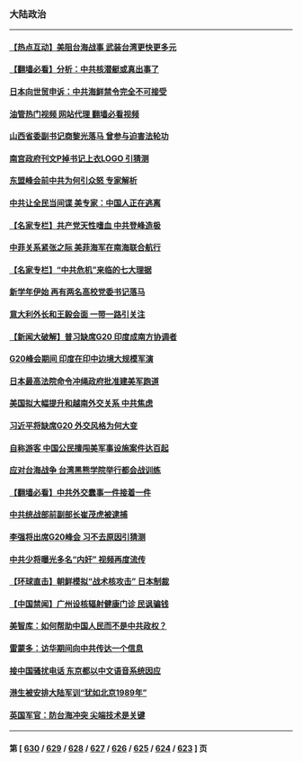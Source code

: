 ### 大陆政治
---
#### [【热点互动】美阻台海战事 武装台湾更快更多元](../../pages/ncid277/n14067013.md?09051245) 
#### [【翻墙必看】分析：中共核潜艇或真出事了](../../pages/ncid277/n14067233.md?09051245) 
#### [日本向世贸申诉：中共海鲜禁令完全不可接受](../../pages/ncid277/n14067145.md?09051245) 
#### [油管热门视频 网站代理 翻墙必看视频](http://138.2.39.72:81/youtube.html?epic-marker?09051245)
#### [山西省委副书记商黎光落马 曾参与迫害法轮功](../../pages/ncid277/n14067154.md?09051245) 
#### [南宫政府刊文P掉书记上衣LOGO 引猜测](../../pages/ncid277/n14067093.md?09051245) 
#### [东盟峰会前中共为何引众怒 专家解析](../../pages/ncid277/n14066969.md?09051245) 
#### [中共让全民当间谍 美专家：中国人正在逃离](../../pages/ncid277/n14067057.md?09051245) 
#### [【名家专栏】共产党天性嗜血 中共登峰造极](../../pages/ncid277/n14066875.md?09051245) 
#### [中菲关系紧张之际 美菲海军在南海联合航行](../../pages/ncid277/n14067046.md?09051245) 
#### [【名家专栏】“中共危机”来临的七大理据](../../pages/ncid277/n14065318.md?09051245) 
#### [新学年伊始 再有两名高校党委书记落马](../../pages/ncid277/n14067021.md?09051245) 
#### [意大利外长和王毅会面 一带一路引关注](../../pages/ncid277/n14067022.md?09051245) 
#### [【新闻大破解】普习缺席G20 印度成南方协调者](../../pages/ncid277/n14067008.md?09051245) 
#### [G20峰会期间 印度在印中边境大规模军演](../../pages/ncid277/n14066887.md?09051245) 
#### [日本最高法院命令冲绳政府批准建美军跑道](../../pages/ncid277/n14066988.md?09051245) 
#### [美国拟大幅提升和越南外交关系 中共焦虑](../../pages/ncid277/n14066980.md?09051245) 
#### [习近平将缺席G20 外交风格为何大变](../../pages/ncid277/n14066938.md?09051245) 
#### [自称游客 中国公民擅闯美军事设施案件达百起](../../pages/ncid277/n14066872.md?09051245) 
#### [应对台海战争 台湾黑熊学院举行都会战训练](../../pages/ncid277/n14065905.md?09051245) 
#### [【翻墙必看】中共外交蠢事一件接着一件](../../pages/ncid277/n14066576.md?09051245) 
#### [中共统战部前副部长崔茂虎被逮捕](../../pages/ncid277/n14066807.md?09051245) 
#### [李强将出席G20峰会 习不去原因引猜测](../../pages/ncid277/n14066724.md?09051245) 
#### [中共少将曝光多名“内奸” 视频再度流传](../../pages/ncid277/n14066781.md?09051245) 
#### [【环球直击】朝鲜模拟“战术核攻击” 日本制裁](../../pages/ncid277/n14066310.md?09051245) 
#### [【中国禁闻】广州设核辐射健康门诊 民讽骗钱](../../pages/ncid277/n14066309.md?09051245) 
#### [美智库：如何帮助中国人民而不是中共政权？](../../pages/ncid277/n14066458.md?09051245) 
#### [雷蒙多：访华期间向中共传达一个信息](../../pages/ncid277/n14066413.md?09051245) 
#### [接中国骚扰电话 东京都以中文语音系统因应](../../pages/ncid277/n14066402.md?09051245) 
#### [港生被安排大陆军训“犹如北京1989年”](../../pages/ncid277/n14066075.md?09051245) 
#### [英国军官：防台海冲突 尖端技术是关键](../../pages/ncid277/n14066387.md?09051245) 

---
#### 第 [ [630](./630.md?09051245) / [629](./629.md?09051245) / [628](./628.md?09051245) / [627](./627.md?09051245) / [626](./626.md?09051245) / [625](./625.md?09051245) / [624](./624.md?09051245) / [623](./623.md?09051245) ] 页
